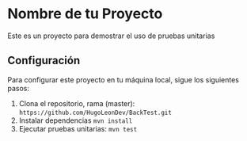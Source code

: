 # Nombre de tu Proyecto

Este es un proyecto para demostrar el uso de pruebas unitarias

## Configuración

Para configurar este proyecto en tu máquina local, sigue los siguientes pasos:

1. Clona el repositorio, rama (master): `https://github.com/HugoLeonDev/BackTest.git`
2. Instalar dependencias `mvn install`
3. Ejecutar pruebas unitarias: `mvn test`



